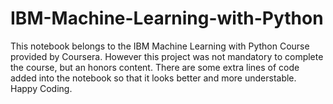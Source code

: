 # IBM-Machine-Learning-with-Python
This notebook belongs to the IBM Machine Learning with Python Course provided by Coursera. However this project was not mandatory to complete the course, but an honors content.
There are some extra lines of code added into the notebook so that it looks better and more understable.
Happy Coding.
